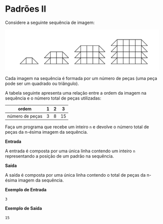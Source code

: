 # Padrões II

Considere a seguinte sequência de imagem:


![Padrões](https://github.com/WladimirTavares/ED2024.1/raw/main/Padr%C3%B5es%20II/seq1.png)


Cada imagem na sequência é formada por um número de peças (uma peça pode ser um quadrado ou triângulo).

A tabela seguinte apresenta uma relação entre a ordem da imagem na sequência e o número total de peças utilizadas:

| ordem                | 1 | 2 | 3  |
|----------------------|---|---|----|
| número de peças      | 3 | 8 | 15 |



Faça um programa que recebe um inteiro `n` e devolve o número total de peças da n-ésima imagem da sequência.


**Entrada**

A entrada é composta por uma única linha contendo um inteiro `n` representando a posição de um padrão na sequência.

**Saída**

A saída é composta por uma única linha contendo o total de peças da n-ésima imagem da sequência.

**Exemplo de Entrada**
```
3
```

**Exemplo de Saída**
```
15
```


